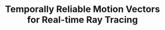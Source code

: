---
title: "Temporally Reliable Motion Vectors for Real-time Ray Tracing"
collection: publications
permalink: /publication/2021-2-12-trmv
arthors: "**Zheng Zeng**, [Shiqiu (Edward) Liu](http://behindthepixels.io/), Jinglei Yang, Lu Wang, Ling-Qi Yan"
venue: "Computer Graphics Forum (Proceedings of Eurographics 2021)"
# paperurl: 'http://academicpages.github.io/files/paper1.pdf'
# citation: 'Your Name, You. (2009). &quot;Paper Title Number 1.&quot; <i>Journal 1</i>. 1(1).'
header:
  teaser: pub_img_trmv.jpg # 500*500px
---